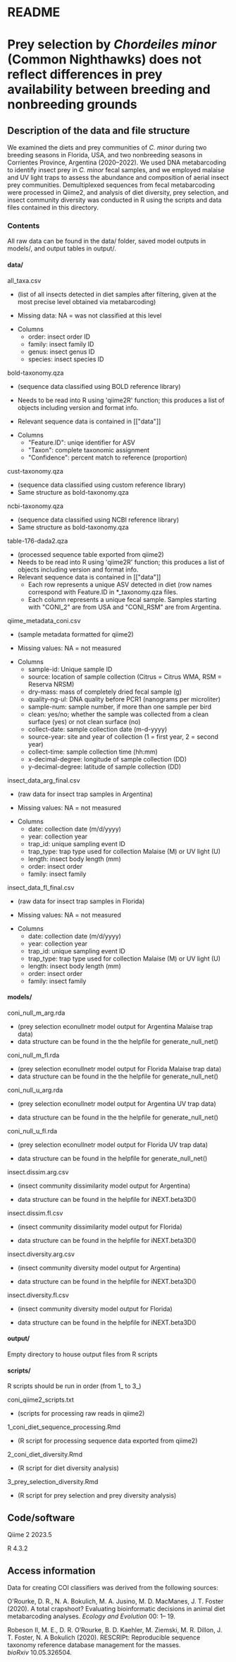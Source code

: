 # README
# Prey selection by *Chordeiles minor* (Common Nighthawks) does not reflect differences in prey availability between breeding and nonbreeding grounds

## Description of the data and file structure

We examined the diets and prey communities of *C. minor* during two breeding seasons in Florida, USA, and two nonbreeding seasons in Corrientes Province, Argentina (2020–2022). We used DNA metabarcoding to identify insect prey in *C. minor* fecal samples, and we employed malaise and UV light traps to assess the abundance and composition of aerial insect prey communities. Demultiplexed sequences from fecal metabarcoding were processed in Qiime2, and analysis of diet diversity, prey selection, and insect community diversity was conducted in R using the scripts and data files contained in this directory.

### **Contents**

All raw data can be found in the data/ folder, saved model outputs in models/, and output tables in output/.

#### data/

all_taxa.csv

* (list of all insects detected in diet samples after filtering, given at the most precise level obtained via metabarcoding)

- Missing data: NA = was not classified at this level

* Columns
  * order: insect order ID
  * family: insect family ID
  * genus: insect genus ID
  * species: insect species ID

bold-taxonomy.qza 

* (sequence data classified using BOLD reference library)

- Needs to be read into R using 'qiime2R' function; this produces a list of objects including version and format info.

* Relevant sequence data is contained in [["data"]]

- Columns
  * "Feature.ID": uniqe identifier for ASV
  * "Taxon": complete taxonomic assignment
  * "Confidence": percent match to reference (proportion)

cust-taxonomy.qza

* (sequence data classified using custom reference library)
* Same structure as bold-taxonomy.qza

ncbi-taxonomy.qza

* (sequence data classified using NCBI reference library)
* Same structure as bold-taxonomy.qza

table-176-dada2.qza

* (processed sequence table exported from qiime2)
* Needs to be read into R using 'qiime2R' function; this produces a list of objects including version and format info.
* Relevant sequence data is contained in [["data"]]
  * Each row represents a unique ASV detected in diet (row names correspond with Feature.ID in *_taxonomy.qza files.
  * Each column represents a unique fecal sample. Samples starting with "CONI_2" are from USA and "CONI_RSM" are from Argentina.

qiime_metadata_coni.csv

* (sample metadata formatted for qiime2)

- Missing values: NA = not measured

* Columns
  * sample-id: Unique sample ID
  * source: location of sample collection (Citrus = Citrus WMA, RSM = Reserva NRSM)
  * dry-mass: mass of completely dried fecal sample (g) 
  * quality-ng-ul: DNA quality before PCR1 (nanograms per microliter)
  * sample-num: sample number, if more than one sample per bird
  * clean: yes/no; whether the sample was collected from a clean surface (yes) or not clean surface (no)
  * collect-date: sample collection date (m-d-yyyy)
  * source-year: site and year of collection (1 = first year, 2 = second year)
  * collect-time: sample collection time (hh:mm)
  * x-decimal-degree: longitude of sample collection (DD)
  * y-decimal-degree: latitude of sample collection (DD)

insect_data_arg_final.csv

* (raw data for insect trap samples in Argentina)

- Missing values: NA = not measured

* Columns
  * date: collection date (m/d/yyyy)
  * year: collection year
  * trap_id: unique sampling event ID
  * trap_type: trap type used for collection Malaise (M) or UV light (U)
  * length: insect body length (mm)
  * order: insect order
  * family: insect family

insect_data_fl_final.csv

* (raw data for insect trap samples in Florida)

- Missing values: NA = not measured

* Columns
  * date: collection date (m/d/yyyy)
  * year: collection year
  * trap_id: unique sampling event ID
  * trap_type: trap type used for collection Malaise (M) or UV light (U)
  * length: insect body length (mm)
  * order: insect order
  * family: insect family

#### models/

coni_null_m_arg.rda

* (prey selection econullnetr model output for Argentina Malaise trap data)
* data structure can be found in the the helpfile for generate_null_net()

coni_null_m_fl.rda 

* (prey selection econullnetr model output for Florida Malaise trap data)
* data structure can be found in the the helpfile for generate_null_net()

coni_null_u_arg.rda 

* (prey selection econullnetr model output for Argentina UV trap data)

- data structure can be found in the the helpfile for generate_null_net()

coni_null_u_fl.rda 

* (prey selection econullnetr model output for Florida UV trap data)

- data structure can be found in the helpfile for generate_null_net()

insect.dissim.arg.csv

* (insect community dissimilarity model output for Argentina)

- data structure can be found in the helpfile for iNEXT.beta3D()

insect.dissim.fl.csv 

* (insect community dissimilarity model output for Florida)

- data structure can be found in the helpfile for iNEXT.beta3D()

insect.diversity.arg.csv 

* (insect community diversity model output for Argentina)

- data structure can be found in the helpfile for iNEXT.beta3D()

insect.diversity.fl.csv 

* (insect community diversity model output for Florida)

- data structure can be found in the helpfile for iNEXT.beta3D()

#### output/

Empty directory to house output files from R scripts

#### scripts/

R scripts should be run in order (from 1\_ to 3_)

coni_qiime2_scripts.txt

* (scripts for processing raw reads in qiime2)

1_coni_diet_sequence_processing.Rmd

* (R script for processing sequence data exported from qiime2)

2_coni_diet_diversity.Rmd

* (R script for diet diversity analysis)

3_prey_selection_diversity.Rmd

* (R script for prey selection and prey diversity analysis)

## Code/software

Qiime 2 2023.5

R 4.3.2

## Access information

Data for creating COI classifiers was derived from the following sources:

O'Rourke, D. R., N. A. Bokulich, M. A. Jusino, M. D. MacManes, J. T. Foster (2020). A total crapshoot? Evaluating bioinformatic decisions in animal diet metabarcoding analyses. *Ecology and Evolution* 00: 1– 19.

Robeson II, M. E., D. R. O’Rourke, B. D. Kaehler, M. Ziemski, M. R. Dillon, J. T. Foster, N. A Bokulich (2020). RESCRIPt: Reproducible sequence taxonomy reference database management for the masses. *bioRxiv* 10.05.326504.
